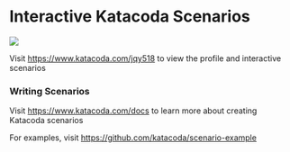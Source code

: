 # Interactive Katacoda Scenarios

[![](http://shields.katacoda.com/katacoda/jqy518/count.svg)](https://www.katacoda.com/jqy518 "Get your profile on Katacoda.com")

Visit https://www.katacoda.com/jqy518 to view the profile and interactive scenarios

### Writing Scenarios
Visit https://www.katacoda.com/docs to learn more about creating Katacoda scenarios

For examples, visit https://github.com/katacoda/scenario-example
